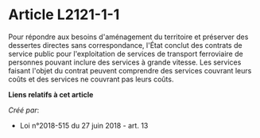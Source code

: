 # Article L2121-1-1

Pour répondre aux besoins d'aménagement du territoire et préserver des dessertes directes sans correspondance, l'État conclut
des contrats de service public pour l'exploitation de services de transport ferroviaire de personnes pouvant inclure des
services à grande vitesse. Les services faisant l'objet du contrat peuvent comprendre des services couvrant leurs coûts et
des services ne couvrant pas leurs coûts.

**Liens relatifs à cet article**

_Créé par_:

  - Loi n°2018-515 du 27 juin 2018 - art. 13
